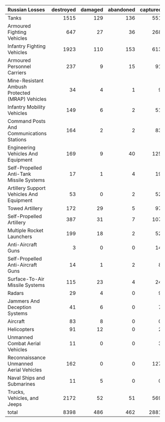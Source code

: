 | Russian Losses                                   |   destroyed |   damaged |   abandoned |   captured |   total |
|:-------------------------------------------------|------------:|----------:|------------:|-----------:|--------:|
| Tanks                                            |        1515 |       129 |         136 |        551 |    2331 |
| Armoured Fighting Vehicles                       |         647 |        27 |          36 |        268 |     978 |
| Infantry Fighting Vehicles                       |        1923 |       110 |         153 |        613 |    2799 |
| Armoured Personnel Carriers                      |         237 |         9 |          15 |         91 |     352 |
| Mine-Resistant Ambush Protected  (MRAP) Vehicles |          34 |         4 |           1 |          9 |      48 |
| Infantry Mobility Vehicles                       |         149 |         6 |           2 |         51 |     208 |
| Command Posts And Communications Stations        |         164 |         2 |           2 |         83 |     251 |
| Engineering Vehicles And Equipment               |         169 |         9 |          40 |        125 |     343 |
| Self-Propelled Anti-Tank Missile Systems         |          17 |         1 |           4 |         19 |      41 |
| Artillery Support Vehicles And Equipment         |          53 |         0 |           2 |         52 |     107 |
| Towed Artillery                                  |         172 |        29 |           5 |         97 |     303 |
| Self-Propelled Artillery                         |         387 |        31 |           7 |        107 |     532 |
| Multiple Rocket Launchers                        |         199 |        18 |           2 |         52 |     271 |
| Anti-Aircraft Guns                               |           3 |         0 |           0 |         14 |      17 |
| Self-Propelled Anti-Aircraft Guns                |          14 |         1 |           2 |          8 |      25 |
| Surface-To-Air Missile Systems                   |         115 |        23 |           4 |         24 |     166 |
| Radars                                           |          29 |         4 |           0 |          9 |      42 |
| Jammers And Deception Systems                    |          41 |         6 |           0 |          7 |      54 |
| Aircraft                                         |          83 |         8 |           0 |          0 |      91 |
| Helicopters                                      |          91 |        12 |           0 |          2 |     105 |
| Unmanned Combat Aerial Vehicles                  |          11 |         0 |           0 |          3 |      14 |
| Reconnaissance Unmanned Aerial Vehicles          |         162 |         0 |           0 |        127 |     289 |
| Naval Ships and Submarines                       |          11 |         5 |           0 |          0 |      16 |
| Trucks, Vehicles, and Jeeps                      |        2172 |        52 |          51 |        569 |    2844 |
| total                                            |        8398 |       486 |         462 |       2881 |   12227 |